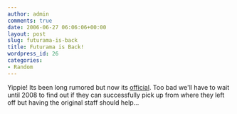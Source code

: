 ```yaml
---
author: admin
comments: true
date: 2006-06-27 06:06:06+00:00
layout: post
slug: futurama-is-back
title: Futurama is Back!
wordpress_id: 26
categories:
- Random
---
```


Yippie! Its been long rumored but now its [official](http://www.nypost.com/entertainment/back_to_the_futurama_entertainment_don_kaplan.htm). Too bad we'll have to wait until 2008 to find out if they can successfully pick up from where they left off but having the original staff should help...
